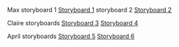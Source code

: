 Max
storyboard 1
[Storyboard 1](/images/max-storyboard1.jpg)
storyboard 2
[Storyboard 2](/images/max-storyboard2.jpg)


Claire storyboards
[Storyboard 3](/images/claire-storyboard3.JPG)
[Storyboard 4](/images/claire-storyboard4.JPG)

April storyboards
[Storyboard 5](/images/april-storyboard1.JPG)
[Storyboard 6](/images/april-storyboard2.jpg)
